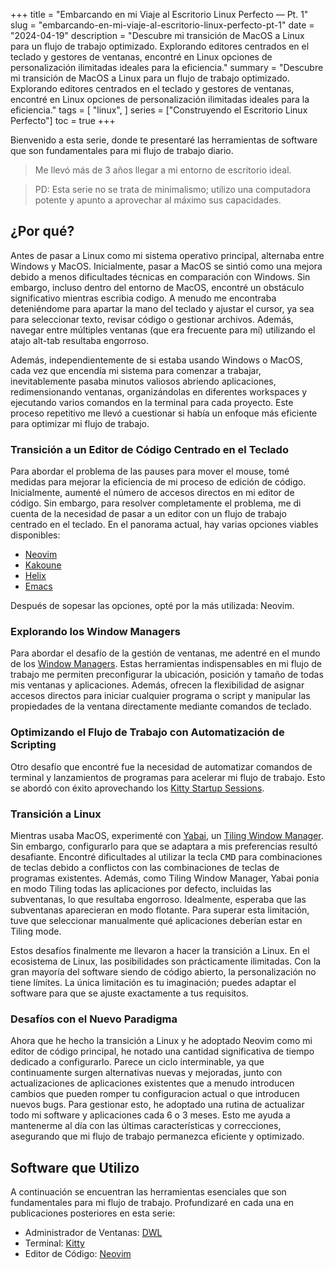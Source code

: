 +++
title = "Embarcando en mi Viaje al Escritorio Linux Perfecto — Pt. 1"
slug = "embarcando-en-mi-viaje-al-escritorio-linux-perfecto-pt-1"
date = "2024-04-19"
description = "Descubre mi transición de MacOS a Linux para un flujo de trabajo optimizado. Explorando editores centrados en el teclado y gestores de ventanas, encontré en Linux opciones de personalización ilimitadas ideales para la eficiencia."
summary = "Descubre mi transición de MacOS a Linux para un flujo de trabajo optimizado. Explorando editores centrados en el teclado y gestores de ventanas, encontré en Linux opciones de personalización ilimitadas ideales para la eficiencia."
tags = [
  "linux",
]
series = ["Construyendo el Escritorio Linux Perfecto"]
toc = true
+++

Bienvenido a esta serie, donde te presentaré las herramientas de software que son fundamentales para mi flujo de trabajo diario.

> Me llevó más de 3 años llegar a mi entorno de escritorio ideal.

> PD: Esta serie no se trata de minimalismo; utilizo una computadora potente y apunto a aprovechar al máximo sus capacidades.

## ¿Por qué?

Antes de pasar a Linux como mi sistema operativo principal, alternaba entre Windows y MacOS. Inicialmente, pasar a MacOS se sintió como una mejora debido a menos dificultades técnicas en comparación con Windows. Sin embargo, incluso dentro del entorno de MacOS, encontré un obstáculo significativo mientras escribia codigo. A menudo me encontraba deteniéndome para apartar la mano del teclado y ajustar el cursor, ya sea para seleccionar texto, revisar código o gestionar archivos. Además, navegar entre múltiples ventanas (que era frecuente para mí) utilizando el atajo alt-tab resultaba engorroso.

Además, independientemente de si estaba usando Windows o MacOS, cada vez que encendía mi sistema para comenzar a trabajar, inevitablemente pasaba minutos valiosos abriendo aplicaciones, redimensionando ventanas, organizándolas en diferentes workspaces y ejecutando varios comandos en la terminal para cada proyecto. Este proceso repetitivo me llevó a cuestionar si había un enfoque más eficiente para optimizar mi flujo de trabajo.

### Transición a un Editor de Código Centrado en el Teclado

Para abordar el problema de las pauses para mover el mouse, tomé medidas para mejorar la eficiencia de mi proceso de edición de código. Inicialmente, aumenté el número de accesos directos en mi editor de código. Sin embargo, para resolver completamente el problema, me di cuenta de la necesidad de pasar a un editor con un flujo de trabajo centrado en el teclado. En el panorama actual, hay varias opciones viables disponibles:

- [Neovim](https://github.com/neovim/neovim)
- [Kakoune](https://github.com/mawww/kakoune)
- [Helix](https://github.com/helix-editor/helix)
- [Emacs](https://www.gnu.org/software/emacs/)

Después de sopesar las opciones, opté por la más utilizada: Neovim.

### Explorando los Window Managers

Para abordar el desafío de la gestión de ventanas, me adentré en el mundo de los [Window Managers](https://en.wikipedia.org/wiki/Window_manager). Estas herramientas indispensables en mi flujo de trabajo me permiten preconfigurar la ubicación, posición y tamaño de todas mis ventanas y aplicaciones. Además, ofrecen la flexibilidad de asignar accesos directos para iniciar cualquier programa o script y manipular las propiedades de la ventana directamente mediante comandos de teclado.

### Optimizando el Flujo de Trabajo con Automatización de Scripting

Otro desafío que encontré fue la necesidad de automatizar comandos de terminal y lanzamientos de programas para acelerar mi flujo de trabajo. Esto se abordó con éxito aprovechando los [Kitty Startup Sessions](https://sw.kovidgoyal.net/kitty/overview/#startup-sessions).

### Transición a Linux

Mientras usaba MacOS, experimenté con [Yabai](https://github.com/koekeishiya/yabai), un [Tiling Window Manager](https://en.wikipedia.org/wiki/Tiling_window_manager). Sin embargo, configurarlo para que se adaptara a mis preferencias resultó desafiante. Encontré dificultades al utilizar la tecla <kbd>CMD</kbd> para combinaciones de teclas debido a conflictos con las combinaciones de teclas de programas existentes. Además, como Tiling Window Manager, Yabai ponia en modo Tiling todas las aplicaciones por defecto, incluidas las subventanas, lo que resultaba engorroso. Idealmente, esperaba que las subventanas aparecieran en modo flotante. Para superar esta limitación, tuve que seleccionar manualmente qué aplicaciones deberían estar en Tiling mode.

Estos desafíos finalmente me llevaron a hacer la transición a Linux. En el ecosistema de Linux, las posibilidades son prácticamente ilimitadas. Con la gran mayoría del software siendo de código abierto, la personalización no tiene límites. La única limitación es tu imaginación; puedes adaptar el software para que se ajuste exactamente a tus requisitos.

### Desafíos con el Nuevo Paradigma

Ahora que he hecho la transición a Linux y he adoptado Neovim como mi editor de código principal, he notado una cantidad significativa de tiempo dedicado a configurarlo. Parece un ciclo interminable, ya que continuamente surgen alternativas nuevas y mejoradas, junto con actualizaciones de aplicaciones existentes que a menudo introducen cambios que pueden romper tu configuracion actual o que introducen nuevos bugs. Para gestionar esto, he adoptado una rutina de actualizar todo mi software y aplicaciones cada 6 o 3 meses. Esto me ayuda a mantenerme al día con las últimas características y correcciones, asegurando que mi flujo de trabajo permanezca eficiente y optimizado.

## Software que Utilizo

A continuación se encuentran las herramientas esenciales que son fundamentales para mi flujo de trabajo. Profundizaré en cada una en publicaciones posteriores en esta serie:

* Administrador de Ventanas: [DWL](https://codeberg.org/dwl/dwl)
* Terminal: [Kitty](https://github.com/kovidgoyal/kitty)
* Editor de Código: [Neovim](https://github.com/neovim/neovim)
